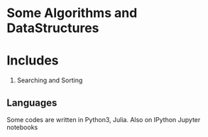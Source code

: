 # Some Algorithms and DataStructures<br>

# Includes
1. Searching and Sorting

## Languages
Some codes are written in Python3, Julia. Also on IPython Jupyter notebooks
